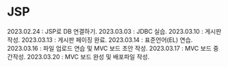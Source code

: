 # JSP

2023.02.24 : JSP로 DB 연결하기.
2023.03.03 : JDBC 실습.
2023.03.10 : 게시판 작성.
2023.03.13 : 게시판 페이징 완료.
2023.03.14 : 표준언어(EL) 연습.
2023.03.16 : 파일 업로드 연습 및 MVC 보드 초안 작성.
2023.03.17 : MVC 보드 중간작성.
2023.03.20 : MVC 보드 완성 및 배포파일 작성.
